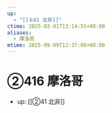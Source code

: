 ```yaml
---
up:
  - "[[②41 北非]]"
ctime: 2025-03-01T13:14:55+08:00
aliases:
  - 摩洛哥
mtime: 2025-09-09T12:37:06+08:00
---
```


# ②416 摩洛哥

- up: [[②41 北非]]
